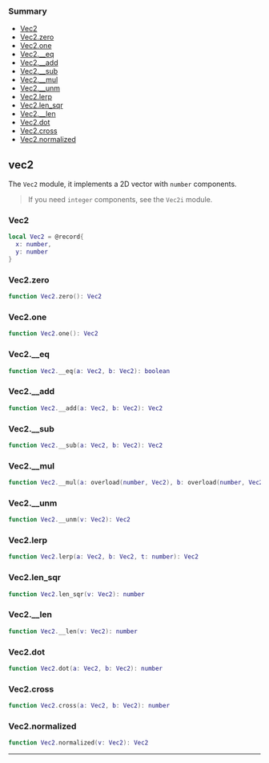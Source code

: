 ### Summary
* [Vec2](#vec2)
* [Vec2.zero](#vec2zero)
* [Vec2.one](#vec2one)
* [Vec2.__eq](#vec2__eq)
* [Vec2.__add](#vec2__add)
* [Vec2.__sub](#vec2__sub)
* [Vec2.__mul](#vec2__mul)
* [Vec2.__unm](#vec2__unm)
* [Vec2.lerp](#vec2lerp)
* [Vec2.len_sqr](#vec2len_sqr)
* [Vec2.__len](#vec2__len)
* [Vec2.dot](#vec2dot)
* [Vec2.cross](#vec2cross)
* [Vec2.normalized](#vec2normalized)

## vec2

The `Vec2` module, it implements a 2D vector with `number` components.
> If you need `integer` components, see the `Vec2i` module.

### Vec2

```lua
local Vec2 = @record{
  x: number,
  y: number
}
```



### Vec2.zero

```lua
function Vec2.zero(): Vec2
```



### Vec2.one

```lua
function Vec2.one(): Vec2
```



### Vec2.__eq

```lua
function Vec2.__eq(a: Vec2, b: Vec2): boolean
```



### Vec2.__add

```lua
function Vec2.__add(a: Vec2, b: Vec2): Vec2
```



### Vec2.__sub

```lua
function Vec2.__sub(a: Vec2, b: Vec2): Vec2
```



### Vec2.__mul

```lua
function Vec2.__mul(a: overload(number, Vec2), b: overload(number, Vec2)): Vec2
```



### Vec2.__unm

```lua
function Vec2.__unm(v: Vec2): Vec2
```



### Vec2.lerp

```lua
function Vec2.lerp(a: Vec2, b: Vec2, t: number): Vec2
```



### Vec2.len_sqr

```lua
function Vec2.len_sqr(v: Vec2): number
```



### Vec2.__len

```lua
function Vec2.__len(v: Vec2): number
```



### Vec2.dot

```lua
function Vec2.dot(a: Vec2, b: Vec2): number
```



### Vec2.cross

```lua
function Vec2.cross(a: Vec2, b: Vec2): number
```



### Vec2.normalized

```lua
function Vec2.normalized(v: Vec2): Vec2
```



---

